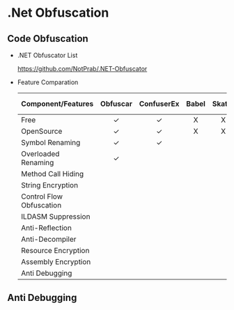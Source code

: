 # .Net Obfuscation

## Code Obfuscation

- .NET Obfuscator List

  https://github.com/NotPrab/.NET-Obfuscator

- Feature Comparation

  | Component/Features | Obfuscar | ConfuserEx | Babel | Skater | .NET Reactor |
  | ------- | :-----: | :-----: | :-----: | :-----: |:-----: |
  | Free | ✓ | ✓ | X | X | X |
  | OpenSource | ✓ | ✓ | X | X | X |
  | Symbol Renaming | ✓ |  ✓ |
  | Overloaded Renaming | ✓ |   |
  | Method Call Hiding |  |
  | String Encryption |  |
  | Control Flow Obfuscation |  |
  | ILDASM Suppression |  |
  | Anti-Reflection |  |
  | Anti-Decompiler |  |
  | Resource Encryption |  |
  | Assembly Encryption |  |
  | Anti Debugging |  |
  
## Anti Debugging
